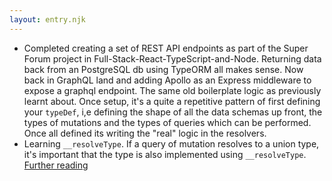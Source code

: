 ```yaml
---
layout: entry.njk
---
```


- Completed creating a set of REST API endpoints as part of the Super Forum project in Full-Stack-React-TypeScript-and-Node. Returning data back from an PostgreSQL  db using TypeORM all makes sense. Now back in GraphQL land and adding Apollo as an Express middleware to expose a graphql endpoint. The same old boilerplate logic as previously learnt about. Once setup, it's a quite a repetitive pattern of first defining your `typeDef`, i,e defining the shape of all the data schemas up front, the types of mutations and the types of queries which can be performed. Once all defined its writing the "real" logic in the resolvers. 
- Learning `__resolveType`. If a query of mutation resolves to a union type, it's important that the type is also implemented using `__resolveType`. [Further reading](https://www.apollographql.com/docs/apollo-server/schema/unions-interfaces/#union-type)
